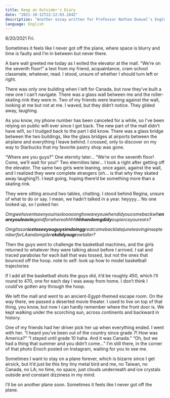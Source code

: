 ```yaml
---
title: Keep an Outsider's Diary
date: "2021-10-12T22:12:03.284Z"
description: "Another essay written for Professor Nathan Dueuel's EngComp3 class. I get really anxious when I go out with a huge group of people I don't feel comfortable with, and I decided to write something about the experience. They're not bad people, it's just."
language: English
---
```

8/20/2021 Fri.

Sometimes it feels like I never got off the plane, where space is blurry and time is faulty and I’m in between but never there.

A bare wall greeted me today as I exited the elevator at the mall. “We’re on the seventh floor!” a text from my friend, acquaintance, cram school classmate, whatever, read. I stood, unsure of whether I should turn left or right.

There was only one building when I left for Canada, but now they’ve built a new one I can’t navigate. There was a glass wall between me and the roller-skating rink they were in. Two of my friends were leaning against the wall, looking at me but not at me. I waved, but they didn’t notice. They glided away, laughing. 

As you know, my phone number has been canceled for a while, so I’ve been relying on public wifi ever since I got back. The new part of the mall didn’t have wifi, so I trudged back to the part I did know. There was a glass bridge between the two buildings, like the glass bridges at airports between the airplane and everything I leave behind. I crossed, only to discover on my way to Starbucks that my favorite pastry shop was gone. 

“Where are you guys?” One eternity later… “We’re on the seventh floor! Come, we’ll wait for you!” Two eternities later… 
I took a right after getting off the elevator. The same two girls were leaning, once again, against the wall, and I realized they were complete strangers (oh… is that why they skated away laughing?). I kept going, hoping there’d be something more than a skating rink. 

They were sitting around two tables, chatting. I stood behind Regina, unsure of what to do or say. I mean, we hadn’t talked in a year. heyyyy… No one looked up, so I poked her.

*Omgwehaventseenyouinsolooooonghowareyouwhendidyoucomebackwh**enareyouleavin**gandforwhereahhhh**hhhandomgdidy**oupierceyourears?*

*Omgitsson**icetoseeyouguysimdoingg**reatcamebacklatejuneleavinginseptemberforLAandomgder**ekdidyougr**owtaller?*

Then the guys went to challenge the basketball machines, and the girls returned to whatever they were talking about before I arrived. I sat and traced parabolas for each ball that was tossed, but not the ones that bounced off the hoop.  note to self: look up how to model basketball trajectories

If I add all the basketball shots the guys did, it’d be roughly 450, which I’ll round to 470, one for each day I was away from home. I don’t think I could’ve gotten any through the hoop.

We left the mall and went to an ancient-Egypt-themed escape room. On the way there, we passed a deserted movie theater. I used to live on top of that thing, you know, but now I can hardly remember where the front door is. We kept walking under the scorching sun, across continents and backward in history.

One of my friends had her driver pick her up when everything ended. I went with her. “I heard you’ve been out of the country since grade 7! How was America?” “I stayed until grade 10 haha. And it was Canada.” “Oh, but we had a thing that summer and you didn’t come…” I’m still there, in the corner of that photo Enoch posted on Instagram, waiting for you to see me.

Sometimes I want to stay on a plane forever, which is bizarre since I get airsick, but it’d just be this tiny tiny metal bird and me, no Taiwan, no Canada, no LA; no time, no space, just clouds underneath and ice crystals outside and constant dizziness in my mind.

I’ll be on another plane soon. Sometimes it feels like I never got off the plane. 
